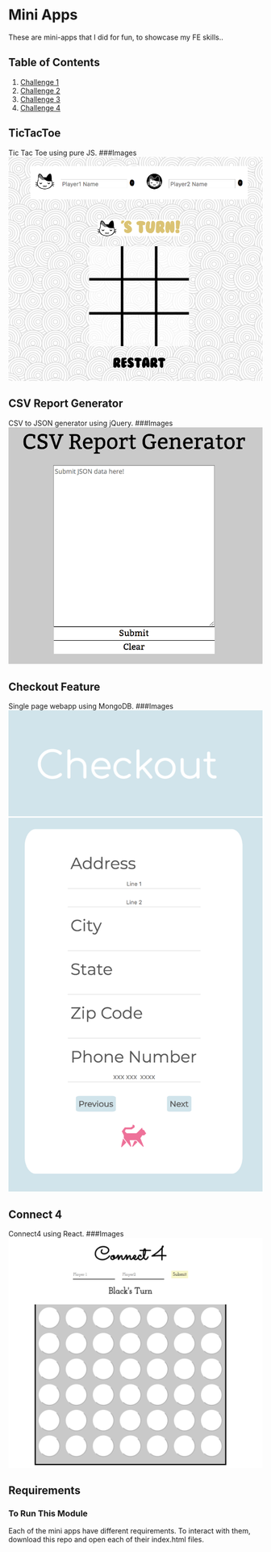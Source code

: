 # Mini Apps 
These are mini-apps that I did for fun, to showcase my FE skills..

## Table of Contents

1. [Challenge 1](#TicTacToe)
1. [Challenge 2](#CSVReportGenerator)
1. [Challenge 3](#CheckoutFeature)
1. [Challenge 4](#Connect4)

## TicTacToe
Tic Tac Toe using pure JS.
###Images
![tictactoe](./images/tictactoe.png)<!-- .element height="50%" width="50%" -->

## CSV Report Generator
CSV to JSON generator using jQuery.
###Images
![start of experience](./images/CSVGenerator.png)<!-- .element height="50%" width="50%" -->

## Checkout Feature
Single page webapp using MongoDB.
###Images
![start of experience](./images/checkout1.png)<!-- .element height="50%" width="50%" -->
![start of experience](./images/checkout2.png)<!-- .element height="50%" width="50%" -->

## Connect 4
Connect4 using React.
###Images
![start of experience](./images/connect4.png)<!-- .element height="50%" width="50%" -->

## Requirements
### To Run This Module
Each of the mini apps have different requirements. To interact with them, download this repo and open each of their index.html files.
